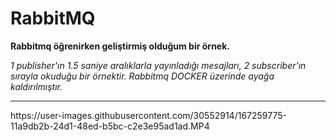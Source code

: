 # RabbitMQ
**Rabbitmq öğrenirken geliştirmiş olduğum bir örnek.**

*1 publisher'ın 1.5 saniye aralıklarla yayınladığı mesajları, 2 subscriber'ın sırayla okuduğu bir örnektir.* 
*Rabbitmq DOCKER üzerinde ayağa kaldırılmıştır.*

<hr/>
https://user-images.githubusercontent.com/30552914/167259775-11a9db2b-24d1-48ed-b5bc-c2e3e95ad1ad.MP4
